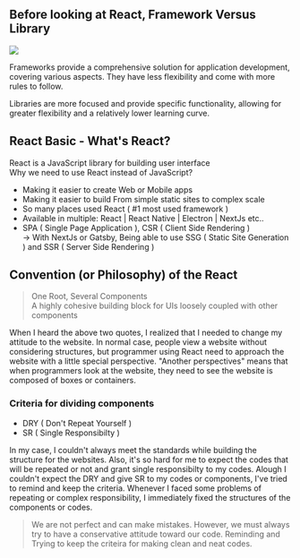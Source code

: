## Before looking at React, Framework Versus Library

![](https://github.com/jinscodes/Blog_nextJS/assets/87598134/7a8da2bd-7bdb-4f21-b081-ac7032c7dc92)   

Frameworks provide a comprehensive solution for application development, covering various aspects. They have less flexibility and come with more rules to follow. 

Libraries are more focused and provide specific functionality, allowing for greater flexibility and a relatively lower learning curve.

## React Basic - What's React?

React is a JavaScript library for building user interface    
Why we need to use React instead of JavaScript?

- Making it easier to create Web or Mobile apps
- Making it easier to build From simple static sites to complex scale
- So many places used React ( #1 most used framework )
- Available in multiple: React | React Native | Electron | NextJs etc..
- SPA ( Single Page Application ), CSR ( Client Side Rendering )  
      -> With NextJs or Gatsby, Being able to use SSG ( Static Site Generation ) and SSR ( Server Side Rendering )

## Convention (or Philosophy) of the React

> One Root, Several Components   
> A highly cohesive building block for UIs loosely coupled with other components

When I heard the above two quotes, I realized that I needed to change my attitude to the website. In normal case, people view a website without considering structures, but programmer using React need to approach the website with a little special perspective. "Another perspectives" means that when programmers look at the website, they need to see the website is composed of boxes or containers.

### Criteria for dividing components
- DRY ( Don't Repeat Yourself )
- SR ( Single Responsibilty )

In my case, I couldn't always meet the standards while building the structure for the websites. Also, it's so hard for me to expect the codes that will be repeated or not and grant single responsibilty to my codes. Alough I couldn't expect the DRY and give SR to my codes or components, I've tried to remind and keep the criteria. Whenever I faced some problems of repeating or complex responsibility, I immediately fixed the structures of the components or codes. 

> We are not perfect and can make mistakes. However, we must always try to have a conservative attitude toward our code. Reminding and Trying to keep the criteira for making clean and neat codes.